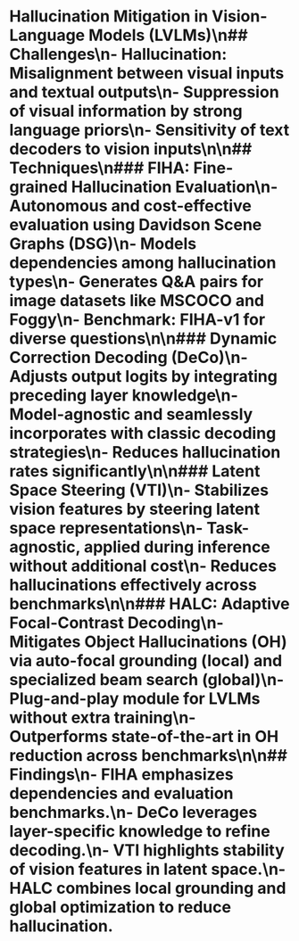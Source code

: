 # Hallucination Mitigation in Vision-Language Models (LVLMs)\n## Challenges\n- Hallucination: Misalignment between visual inputs and textual outputs\n- Suppression of visual information by strong language priors\n- Sensitivity of text decoders to vision inputs\n\n## Techniques\n### FIHA: Fine-grained Hallucination Evaluation\n- Autonomous and cost-effective evaluation using Davidson Scene Graphs (DSG)\n- Models dependencies among hallucination types\n- Generates Q&A pairs for image datasets like MSCOCO and Foggy\n- Benchmark: FIHA-v1 for diverse questions\n\n### Dynamic Correction Decoding (DeCo)\n- Adjusts output logits by integrating preceding layer knowledge\n- Model-agnostic and seamlessly incorporates with classic decoding strategies\n- Reduces hallucination rates significantly\n\n### Latent Space Steering (VTI)\n- Stabilizes vision features by steering latent space representations\n- Task-agnostic, applied during inference without additional cost\n- Reduces hallucinations effectively across benchmarks\n\n### HALC: Adaptive Focal-Contrast Decoding\n- Mitigates Object Hallucinations (OH) via auto-focal grounding (local) and specialized beam search (global)\n- Plug-and-play module for LVLMs without extra training\n- Outperforms state-of-the-art in OH reduction across benchmarks\n\n## Findings\n- FIHA emphasizes dependencies and evaluation benchmarks.\n- DeCo leverages layer-specific knowledge to refine decoding.\n- VTI highlights stability of vision features in latent space.\n- HALC combines local grounding and global optimization to reduce hallucination.
